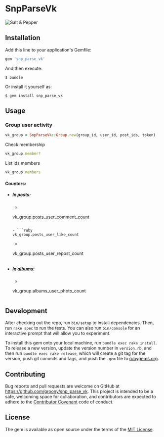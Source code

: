 # SnpParseVk

![Salt & Pepper](https://avatars3.githubusercontent.com/u/9194399?v=3&amp;s=100)

## Installation

Add this line to your application's Gemfile:

```ruby
gem 'snp_parse_vk'
```

And then execute:

    $ bundle

Or install it yourself as:

    $ gem install snp_parse_vk

## Usage


### Group user activity

```ruby
vk_group = SnpParseVk::Group.new(group_id, user_id, post_ids, token)
```

Check membership

```ruby
vk_group.member?
```

List ids members

```ruby
vk_group.members
```

#### Counters:

- ##### In posts:

	- ```ruby
	vk_group.posts_user_comment_count
	```

	- ```ruby
	vk_group.posts_user_like_count
	```

	- ```ruby
	vk_group.posts_user_repost_count
	```

- ##### In albums:

	- ```ruby
	vk_group.albums_user_photo_count
	```

## Development

After checking out the repo, run `bin/setup` to install dependencies. Then, run `rake spec` to run the tests. You can also run `bin/console` for an interactive prompt that will allow you to experiment.

To install this gem onto your local machine, run `bundle exec rake install`. To release a new version, update the version number in `version.rb`, and then run `bundle exec rake release`, which will create a git tag for the version, push git commits and tags, and push the `.gem` file to [rubygems.org](https://rubygems.org).

## Contributing

Bug reports and pull requests are welcome on GitHub at https://github.com/groony/snp_parse_vk. This project is intended to be a safe, welcoming space for collaboration, and contributors are expected to adhere to the [Contributor Covenant](contributor-covenant.org) code of conduct.


## License

The gem is available as open source under the terms of the [MIT License](http://opensource.org/licenses/MIT).

